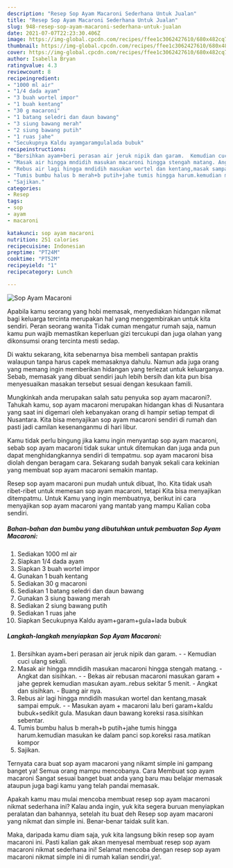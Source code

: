 ```yaml
---
description: "Resep Sop Ayam Macaroni Sederhana Untuk Jualan"
title: "Resep Sop Ayam Macaroni Sederhana Untuk Jualan"
slug: 948-resep-sop-ayam-macaroni-sederhana-untuk-jualan
date: 2021-07-07T22:23:30.406Z
image: https://img-global.cpcdn.com/recipes/ffee1c3062427610/680x482cq70/sop-ayam-macaroni-foto-resep-utama.jpg
thumbnail: https://img-global.cpcdn.com/recipes/ffee1c3062427610/680x482cq70/sop-ayam-macaroni-foto-resep-utama.jpg
cover: https://img-global.cpcdn.com/recipes/ffee1c3062427610/680x482cq70/sop-ayam-macaroni-foto-resep-utama.jpg
author: Isabella Bryan
ratingvalue: 4.3
reviewcount: 8
recipeingredient:
- "1000 ml air"
- "1/4 dada ayam"
- "3 buah wortel impor"
- "1 buah kentang"
- "30 g macaroni"
- "1 batang seledri dan daun bawang"
- "3 siung bawang merah"
- "2 siung bawang putih"
- "1 ruas jahe"
- "Secukupnya Kaldu ayamgaramgulalada bubuk"
recipeinstructions:
- "Bersihkan ayam+beri perasan air jeruk nipik dan garam.  Kemudian cuci ulang sekali."
- "Masak air hingga mndidih masukan macaroni hingga stengah matang. Angkat dan sisihkan.  Bekas air rebusan macaroni masukan garam + jahe geprek kemudian masukan ayam..rebus sekitar 5 menit. Angkat dan sisihkan. Buang air nya."
- "Rebus air lagi hingga mndidih masukan wortel dan kentang,masak sampai empuk.  Masukan ayam + macaroni lalu beri garam+kaldu bubuk+sedikit gula. Masukan daun bawang koreksi rasa.sisihkan sebentar."
- "Tumis bumbu halus b merah+b putih+jahe tumis hingga harum.kemudian masukan ke dalam panci sop.koreksi rasa.matikan kompor"
- "Sajikan."
categories:
- Resep
tags:
- sop
- ayam
- macaroni

katakunci: sop ayam macaroni 
nutrition: 251 calories
recipecuisine: Indonesian
preptime: "PT24M"
cooktime: "PT52M"
recipeyield: "1"
recipecategory: Lunch

---
```



![Sop Ayam Macaroni](https://img-global.cpcdn.com/recipes/ffee1c3062427610/680x482cq70/sop-ayam-macaroni-foto-resep-utama.jpg)

Apabila kamu seorang yang hobi memasak, menyediakan hidangan nikmat bagi keluarga tercinta merupakan hal yang menggembirakan untuk kita sendiri. Peran seorang  wanita Tidak cuman mengatur rumah saja, namun kamu pun wajib memastikan keperluan gizi tercukupi dan juga olahan yang dikonsumsi orang tercinta mesti sedap.

Di waktu  sekarang, kita sebenarnya bisa membeli santapan praktis walaupun tanpa harus capek memasaknya dahulu. Namun ada juga orang yang memang ingin memberikan hidangan yang terlezat untuk keluarganya. Sebab, memasak yang dibuat sendiri jauh lebih bersih dan kita pun bisa menyesuaikan masakan tersebut sesuai dengan kesukaan famili. 



Mungkinkah anda merupakan salah satu penyuka sop ayam macaroni?. Tahukah kamu, sop ayam macaroni merupakan hidangan khas di Nusantara yang saat ini digemari oleh kebanyakan orang di hampir setiap tempat di Nusantara. Kita bisa menyajikan sop ayam macaroni sendiri di rumah dan pasti jadi camilan kesenanganmu di hari libur.

Kamu tidak perlu bingung jika kamu ingin menyantap sop ayam macaroni, sebab sop ayam macaroni tidak sukar untuk ditemukan dan juga anda pun dapat menghidangkannya sendiri di tempatmu. sop ayam macaroni bisa diolah dengan beragam cara. Sekarang sudah banyak sekali cara kekinian yang membuat sop ayam macaroni semakin mantap.

Resep sop ayam macaroni pun mudah untuk dibuat, lho. Kita tidak usah ribet-ribet untuk memesan sop ayam macaroni, tetapi Kita bisa menyajikan ditempatmu. Untuk Kamu yang ingin membuatnya, berikut ini cara menyajikan sop ayam macaroni yang mantab yang mampu Kalian coba sendiri.

<!--inarticleads1-->

##### Bahan-bahan dan bumbu yang dibutuhkan untuk pembuatan Sop Ayam Macaroni:

1. Sediakan 1000 ml air
1. Siapkan 1/4 dada ayam
1. Siapkan 3 buah wortel impor
1. Gunakan 1 buah kentang
1. Sediakan 30 g macaroni
1. Sediakan 1 batang seledri dan daun bawang
1. Gunakan 3 siung bawang merah
1. Sediakan 2 siung bawang putih
1. Sediakan 1 ruas jahe
1. Siapkan Secukupnya Kaldu ayam+garam+gula+lada bubuk




<!--inarticleads2-->

##### Langkah-langkah menyiapkan Sop Ayam Macaroni:

1. Bersihkan ayam+beri perasan air jeruk nipik dan garam. -  - Kemudian cuci ulang sekali.
1. Masak air hingga mndidih masukan macaroni hingga stengah matang. - Angkat dan sisihkan. -  - Bekas air rebusan macaroni masukan garam + jahe geprek kemudian masukan ayam..rebus sekitar 5 menit. - Angkat dan sisihkan. - Buang air nya.
1. Rebus air lagi hingga mndidih masukan wortel dan kentang,masak sampai empuk. -  - Masukan ayam + macaroni lalu beri garam+kaldu bubuk+sedikit gula. Masukan daun bawang koreksi rasa.sisihkan sebentar.
1. Tumis bumbu halus b merah+b putih+jahe tumis hingga harum.kemudian masukan ke dalam panci sop.koreksi rasa.matikan kompor
1. Sajikan.




Ternyata cara buat sop ayam macaroni yang nikamt simple ini gampang banget ya! Semua orang mampu mencobanya. Cara Membuat sop ayam macaroni Sangat sesuai banget buat anda yang baru mau belajar memasak ataupun juga bagi kamu yang telah pandai memasak.

Apakah kamu mau mulai mencoba membuat resep sop ayam macaroni nikmat sederhana ini? Kalau anda ingin, yuk kita segera buruan menyiapkan peralatan dan bahannya, setelah itu buat deh Resep sop ayam macaroni yang nikmat dan simple ini. Benar-benar taidak sulit kan. 

Maka, daripada kamu diam saja, yuk kita langsung bikin resep sop ayam macaroni ini. Pasti kalian gak akan menyesal membuat resep sop ayam macaroni nikmat sederhana ini! Selamat mencoba dengan resep sop ayam macaroni nikmat simple ini di rumah kalian sendiri,ya!.

